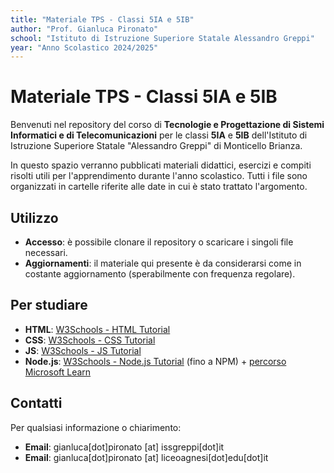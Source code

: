 ```yaml
---
title: "Materiale TPS - Classi 5IA e 5IB"
author: "Prof. Gianluca Pironato"
school: "Istituto di Istruzione Superiore Statale Alessandro Greppi"
year: "Anno Scolastico 2024/2025"
---
```


# Materiale TPS - Classi 5IA e 5IB

Benvenuti nel repository del corso di **Tecnologie e Progettazione di Sistemi Informatici e di Telecomunicazioni** per le classi **5IA** e **5IB** dell'Istituto di Istruzione Superiore Statale "Alessandro Greppi" di Monticello Brianza.

In questo spazio verranno pubblicati materiali didattici, esercizi e compiti risolti utili per l'apprendimento durante l'anno scolastico. Tutti i file sono organizzati in cartelle riferite alle date in cui è stato trattato l'argomento.

## Utilizzo

- **Accesso**: è possibile clonare il repository o scaricare i singoli file necessari.
- **Aggiornamenti**: il materiale qui presente è da considerarsi come in costante aggiornamento (sperabilmente con frequenza regolare).

## Per studiare

- **HTML**: [W3Schools - HTML Tutorial](https://www.w3schools.com/html/)
- **CSS**: [W3Schools - CSS Tutorial](https://www.w3schools.com/css/)
- **JS**: [W3Schools - JS Tutorial](https://www.w3schools.com/js/default.asp)
- **Node.js**: [W3Schools - Node.js Tutorial](https://www.w3schools.com/nodejs/default.asp) (fino a NPM) + [percorso Microsoft Learn]()

## Contatti

Per qualsiasi informazione o chiarimento:
- **Email**: gianluca\[dot\]pironato \[at\] issgreppi\[dot\]it
- **Email**: gianluca\[dot\]pironato \[at\] liceoagnesi\[dot\]edu\[dot\]it
